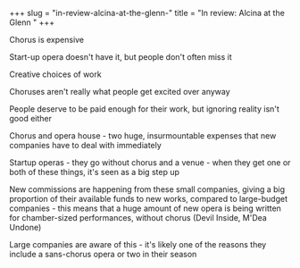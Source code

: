 +++
slug = "in-review-alcina-at-the-glenn-"
title = "In review: Alcina at the Glenn "
+++

Chorus is expensive

Start-up opera doesn't have it, but people don't often miss it

Creative choices of work

Choruses aren't really what people get excited over anyway

People deserve to be paid enough for their work, but ignoring reality isn't good either

Chorus and opera house - two huge, insurmountable expenses that new companies have to deal with immediately

Startup operas - they go without chorus and a venue - when they get one or both of these things, it's seen as a big step up

New commissions are happening from these small companies, giving a big proportion of their available funds to new works, compared to large-budget companies - this means that a huge amount of new opera is being written for chamber-sized performances, without chorus (Devil Inside, M'Dea Undone)

Large companies are aware of this - it's likely one of the reasons they include a sans-chorus opera or two in their season
